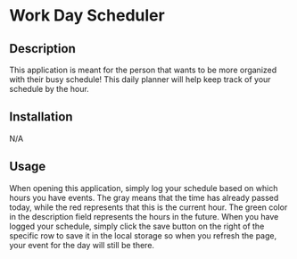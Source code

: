 # Work Day Scheduler 

## Description
This application is meant for the person that wants to be more organized with their busy schedule! This daily planner will help keep track of your schedule by the hour. 

## Installation
N/A

## Usage
When opening this application, simply log your schedule based on which hours you have events. The gray means that the time has already passed today, while the red represents that this is the current hour. The green color in the description field represents the hours in the future. When you have logged your schedule, simply click the save button on the right of the specific row to save it in the local storage so when you refresh the page, your event for the day will still be there.